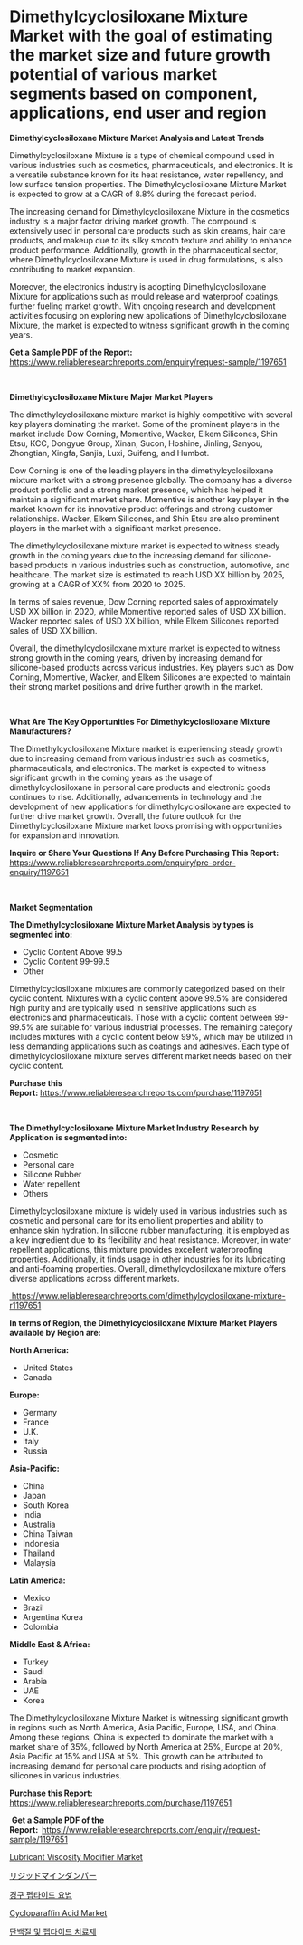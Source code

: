 <p><h1>Dimethylcyclosiloxane Mixture Market with the goal of estimating the market size and future growth potential of various market segments based on component, applications, end user and region</h1></p><p><strong>Dimethylcyclosiloxane Mixture Market Analysis and Latest Trends</strong></p>
<p><p>Dimethylcyclosiloxane Mixture is a type of chemical compound used in various industries such as cosmetics, pharmaceuticals, and electronics. It is a versatile substance known for its heat resistance, water repellency, and low surface tension properties. The Dimethylcyclosiloxane Mixture Market is expected to grow at a CAGR of 8.8% during the forecast period.</p><p>The increasing demand for Dimethylcyclosiloxane Mixture in the cosmetics industry is a major factor driving market growth. The compound is extensively used in personal care products such as skin creams, hair care products, and makeup due to its silky smooth texture and ability to enhance product performance. Additionally, growth in the pharmaceutical sector, where Dimethylcyclosiloxane Mixture is used in drug formulations, is also contributing to market expansion.</p><p>Moreover, the electronics industry is adopting Dimethylcyclosiloxane Mixture for applications such as mould release and waterproof coatings, further fueling market growth. With ongoing research and development activities focusing on exploring new applications of Dimethylcyclosiloxane Mixture, the market is expected to witness significant growth in the coming years.</p></p>
<p><strong>Get a Sample PDF of the Report:&nbsp;</strong> <a href="https://www.reliableresearchreports.com/enquiry/request-sample/1197651">https://www.reliableresearchreports.com/enquiry/request-sample/1197651</a></p>
<p>&nbsp;</p>
<p><strong>Dimethylcyclosiloxane Mixture Major Market Players</strong></p>
<p><p>The dimethylcyclosiloxane mixture market is highly competitive with several key players dominating the market. Some of the prominent players in the market include Dow Corning, Momentive, Wacker, Elkem Silicones, Shin Etsu, KCC, Dongyue Group, Xinan, Sucon, Hoshine, Jinling, Sanyou, Zhongtian, Xingfa, Sanjia, Luxi, Guifeng, and Humbot.</p><p>Dow Corning is one of the leading players in the dimethylcyclosiloxane mixture market with a strong presence globally. The company has a diverse product portfolio and a strong market presence, which has helped it maintain a significant market share. Momentive is another key player in the market known for its innovative product offerings and strong customer relationships. Wacker, Elkem Silicones, and Shin Etsu are also prominent players in the market with a significant market presence.</p><p>The dimethylcyclosiloxane mixture market is expected to witness steady growth in the coming years due to the increasing demand for silicone-based products in various industries such as construction, automotive, and healthcare. The market size is estimated to reach USD XX billion by 2025, growing at a CAGR of XX% from 2020 to 2025.</p><p>In terms of sales revenue, Dow Corning reported sales of approximately USD XX billion in 2020, while Momentive reported sales of USD XX billion. Wacker reported sales of USD XX billion, while Elkem Silicones reported sales of USD XX billion.</p><p>Overall, the dimethylcyclosiloxane mixture market is expected to witness strong growth in the coming years, driven by increasing demand for silicone-based products across various industries. Key players such as Dow Corning, Momentive, Wacker, and Elkem Silicones are expected to maintain their strong market positions and drive further growth in the market.</p></p>
<p>&nbsp;</p>
<p><strong>What Are The Key Opportunities For Dimethylcyclosiloxane Mixture Manufacturers?</strong></p>
<p><p>The Dimethylcyclosiloxane Mixture market is experiencing steady growth due to increasing demand from various industries such as cosmetics, pharmaceuticals, and electronics. The market is expected to witness significant growth in the coming years as the usage of dimethylcyclosiloxane in personal care products and electronic goods continues to rise. Additionally, advancements in technology and the development of new applications for dimethylcyclosiloxane are expected to further drive market growth. Overall, the future outlook for the Dimethylcyclosiloxane Mixture market looks promising with opportunities for expansion and innovation.</p></p>
<p><strong>Inquire or Share Your Questions If Any Before Purchasing This Report:</strong> <a href="https://www.reliableresearchreports.com/enquiry/pre-order-enquiry/1197651">https://www.reliableresearchreports.com/enquiry/pre-order-enquiry/1197651</a></p>
<p>&nbsp;</p>
<p><strong>Market Segmentation</strong></p>
<p><strong>The Dimethylcyclosiloxane Mixture Market Analysis by types is segmented into:</strong></p>
<p><ul><li>Cyclic Content Above 99.5</li><li>Cyclic Content 99-99.5</li><li>Other</li></ul></p>
<p><p>Dimethylcyclosiloxane mixtures are commonly categorized based on their cyclic content. Mixtures with a cyclic content above 99.5% are considered high purity and are typically used in sensitive applications such as electronics and pharmaceuticals. Those with a cyclic content between 99-99.5% are suitable for various industrial processes. The remaining category includes mixtures with a cyclic content below 99%, which may be utilized in less demanding applications such as coatings and adhesives. Each type of dimethylcyclosiloxane mixture serves different market needs based on their cyclic content.</p></p>
<p><strong>Purchase this Report:&nbsp;</strong><a href="https://www.reliableresearchreports.com/purchase/1197651">https://www.reliableresearchreports.com/purchase/1197651</a></p>
<p>&nbsp;</p>
<p><strong>The Dimethylcyclosiloxane Mixture Market Industry Research by Application is segmented into:</strong></p>
<p><ul><li>Cosmetic</li><li>Personal care</li><li>Silicone Rubber</li><li>Water repellent</li><li>Others</li></ul></p>
<p><p>Dimethylcyclosiloxane mixture is widely used in various industries such as cosmetic and personal care for its emollient properties and ability to enhance skin hydration. In silicone rubber manufacturing, it is employed as a key ingredient due to its flexibility and heat resistance. Moreover, in water repellent applications, this mixture provides excellent waterproofing properties. Additionally, it finds usage in other industries for its lubricating and anti-foaming properties. Overall, dimethylcyclosiloxane mixture offers diverse applications across different markets.</p></p>
<p><a href="https://www.reliableresearchreports.com/dimethylcyclosiloxane-mixture-r1197651">&nbsp;https://www.reliableresearchreports.com/dimethylcyclosiloxane-mixture-r1197651</a></p>
<p><strong>In terms of Region, the Dimethylcyclosiloxane Mixture Market Players available by Region are:</strong></p>
<p>
    <p> <strong> North America: </strong>
        <ul>
            <li>United States</li>
            <li>Canada</li>
        </ul>
        </p> 
    <p> <strong> Europe: </strong>
        <ul>
            <li>Germany</li>
            <li>France</li>
            <li>U.K.</li>
            <li>Italy</li>
            <li>Russia</li>
        </ul>
        </p> 
    <p> <strong> Asia-Pacific: </strong>
        <ul>
            <li>China</li>
            <li>Japan</li>
            <li>South Korea</li>
            <li>India</li>
            <li>Australia</li>
            <li>China Taiwan</li>
            <li>Indonesia</li>
            <li>Thailand</li>
            <li>Malaysia</li>
        </ul>
        </p> 
    <p> <strong> Latin America: </strong>
        <ul>
            <li>Mexico</li>
            <li>Brazil</li>
            <li>Argentina Korea</li>
            <li>Colombia</li>
        </ul>
        </p> 
    <p> <strong> Middle East & Africa: </strong>
        <ul>
            <li>Turkey</li>
            <li>Saudi</li>
            <li>Arabia</li>
            <li>UAE</li>
            <li>Korea</li>
        </ul>
    </p>
    </p>
<p><p>The Dimethylcyclosiloxane Mixture Market is witnessing significant growth in regions such as North America, Asia Pacific, Europe, USA, and China. Among these regions, China is expected to dominate the market with a market share of 35%, followed by North America at 25%, Europe at 20%, Asia Pacific at 15% and USA at 5%. This growth can be attributed to increasing demand for personal care products and rising adoption of silicones in various industries.</p></p>
<p><strong>Purchase this Report: </strong><a href="https://www.reliableresearchreports.com/purchase/1197651">https://www.reliableresearchreports.com/purchase/1197651</a></p>
<p>&nbsp;<strong>Get a Sample PDF of the Report:&nbsp;&nbsp;</strong><a href="https://www.reliableresearchreports.com/enquiry/request-sample/1197651">https://www.reliableresearchreports.com/enquiry/request-sample/1197651</a></p>
<p><strong></strong></p>
<p><p><a href="https://github.com/ashepherd82/Market-Research-Report-List-5/blob/main/lubricant-viscosity-modifier-market.md">Lubricant Viscosity Modifier Market</a></p><p><a href="https://github.com/RandallRunte2023/Market-Research-Report-List-1/blob/main/5449435138109.md">リジッドマインダンパー</a></p><p><a href="https://github.com/brendon65677/Market-Research-Report-List-1/blob/main/8262051144023.md">경구 펩타이드 요법</a></p><p><a href="https://github.com/irfadac/Market-Research-Report-List-3/blob/main/cycloparaffin-acid-market.md">Cycloparaffin Acid Market</a></p><p><a href="https://github.com/Marcosoenrt565736/Market-Research-Report-List-1/blob/main/9711079144024.md">단백질 및 펩타이드 치료제</a></p></p>